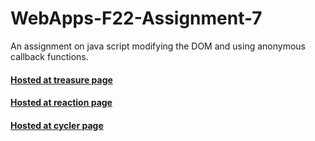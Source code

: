 # WebApps-F22-Assignment-7
An assignment on java script modifying the DOM and using anonymous callback functions.

<!-- #### [Hosted at Treasure page](https://44-563-web-apps-f22.github.io/44563-webapps-assignment-7-Mahendra557/blob/main/treasure.html)

#### [Hosted at Reaction page](https://44-563-web-apps-f22.github.io/44563-webapps-assignment-7-Mahendra557/blob/main/reaction.html)

#### [Hosted at Cycler page](https://44-563-web-apps-f22.github.io/44563-webapps-assignment-7-Mahendra557/blob/main/cycler.html) -->

#### [Hosted at treasure page](http://127.0.0.1:5501/treasure.html)

#### [Hosted at reaction page](http://127.0.0.1:5501/reaction.html)

#### [Hosted at cycler page](http://127.0.0.1:5501/cycler.html)